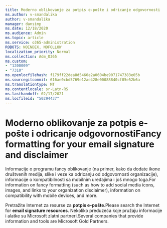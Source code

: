 ```yaml
---
title: Moderno oblikovanje za potpis e-pošte i odricanje odgovornosti
ms.author: v-smandalika
author: v-smandalika
manager: dansimp
ms.date: 12/18/2020
ms.audience: Admin
ms.topic: article
ms.service: o365-administration
ROBOTS: NOINDEX, NOFOLLOW
localization_priority: Normal
ms.collection: Adm_O365
ms.custom:
- "1200009"
- "7310"
ms.openlocfilehash: f179ff22dea8d5460e2a0604be9071747383e05b
ms.sourcegitcommit: 616ae0cbd5769e12ae428e00088840cf05e52b6a
ms.translationtype: MT
ms.contentlocale: sr-Latn-RS
ms.lasthandoff: 02/17/2021
ms.locfileid: "50294437"
---
```

# <a name="fancy-formatting-for-your-email-signature-and-disclaimer"></a><span data-ttu-id="c115a-102">Moderno oblikovanje za potpis e-pošte i odricanje odgovornosti</span><span class="sxs-lookup"><span data-stu-id="c115a-102">Fancy formatting for your email signature and disclaimer</span></span>
<span data-ttu-id="c115a-103">Informacije o programu fancy oblikovanje (na primer, kako da dodate ikone društvenih medija, slike i veze ka odricanju od odgovornosti organizacije), informacije o kompatibilnosti sa mobilnim uređajima i još mnogo toga.</span><span class="sxs-lookup"><span data-stu-id="c115a-103">For information on fancy formatting (such as how to add social media icons, images, and links to your organization disclaimer), information on compatibility with mobile devices, and more.</span></span>

<span data-ttu-id="c115a-104">Pretražite Internet za resurse za **potpis e-pošte**.</span><span class="sxs-lookup"><span data-stu-id="c115a-104">Please search the Internet for **email signature resources**.</span></span> <span data-ttu-id="c115a-105">Nekoliko preduzeća koje pružaju informacije i alatke su Microsoft zlatni partneri.</span><span class="sxs-lookup"><span data-stu-id="c115a-105">Several companies that provide information and tools are Microsoft Gold Partners.</span></span>
